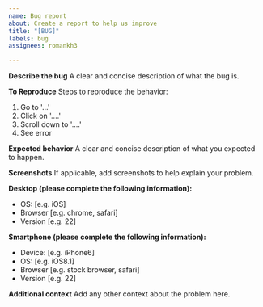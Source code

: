 ```yaml
---
name: Bug report
about: Create a report to help us improve
title: "[BUG]"
labels: bug
assignees: romankh3

---
```


**Describe the bug**
A clear and concise description of what the bug is.

**To Reproduce**
Steps to reproduce the behavior:
1. Go to '...'
2. Click on '....'
3. Scroll down to '....'
4. See error

**Expected behavior**
A clear and concise description of what you expected to happen.

**Screenshots**
If applicable, add screenshots to help explain your problem.

**Desktop (please complete the following information):**
- OS: [e.g. iOS]
- Browser [e.g. chrome, safari]
- Version [e.g. 22]

**Smartphone (please complete the following information):**
- Device: [e.g. iPhone6]
- OS: [e.g. iOS8.1]
- Browser [e.g. stock browser, safari]
- Version [e.g. 22]

**Additional context**
Add any other context about the problem here.